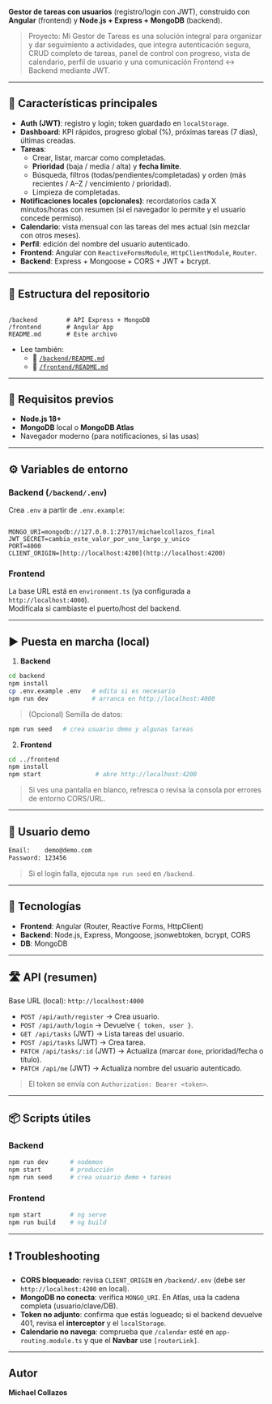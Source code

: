 
**Gestor de tareas con usuarios** (registro/login con JWT), construido con **Angular** (frontend) y **Node.js + Express + MongoDB** (backend).

> Proyecto: Mi Gestor de Tareas es una solución integral para organizar y dar seguimiento a actividades, que integra autenticación segura, CRUD completo de tareas, panel de control con progreso, vista de calendario, perfil de usuario y una comunicación Frontend ↔ Backend mediante JWT.
---

## 🚀 Características principales

- **Auth (JWT)**: registro y login; token guardado en `localStorage`.
- **Dashboard**: KPI rápidos, progreso global (%), próximas tareas (7 días), últimas creadas.
- **Tareas**:
  - Crear, listar, marcar como completadas.
  - **Prioridad** (baja / media / alta) y **fecha límite**.
  - Búsqueda, filtros (todas/pendientes/completadas) y orden (más recientes / A–Z / vencimiento / prioridad).
  - Limpieza de completadas.
- **Notificaciones locales (opcionales)**: recordatorios cada X minutos/horas con resumen (si el navegador lo permite y el usuario concede permiso).
- **Calendario**: vista mensual con las tareas del mes actual (sin mezclar con otros meses).
- **Perfil**: edición del nombre del usuario autenticado.
- **Frontend**: Angular con `ReactiveFormsModule`, `HttpClientModule`, `Router`.
- **Backend**: Express + Mongoose + CORS + JWT + bcrypt.

---

## 🧱 Estructura del repositorio

```

/backend        # API Express + MongoDB
/frontend       # Angular App
README.md       # Este archivo

```

- Lee también:
  - 📄 [`/backend/README.md`](backend/README.md)
  - 📄 [`/frontend/README.md`](frontend/README.md)

---

## 🔧 Requisitos previos

- **Node.js 18+**  
- **MongoDB** local o **MongoDB Atlas**
- Navegador moderno (para notificaciones, si las usas)

---

## ⚙️ Variables de entorno

### Backend (`/backend/.env`)
Crea `.env` a partir de `.env.example`:

```

MONGO_URI=mongodb://127.0.0.1:27017/michaelcollazos_final
JWT_SECRET=cambia_este_valor_por_uno_largo_y_unico
PORT=4000
CLIENT_ORIGIN=[http://localhost:4200](http://localhost:4200)

````

### Frontend
La base URL está en `environment.ts` (ya configurada a `http://localhost:4000`).  
Modifícala si cambiaste el puerto/host del backend.

---

## ▶️ Puesta en marcha (local)

1) **Backend**
```bash
cd backend
npm install
cp .env.example .env   # edita si es necesario
npm run dev            # arranca en http://localhost:4000
````

> (Opcional) Semilla de datos:

```bash
npm run seed   # crea usuario demo y algunas tareas
```

2. **Frontend**

```bash
cd ../frontend
npm install
npm start               # abre http://localhost:4200
```

> Si ves una pantalla en blanco, refresca o revisa la consola por errores de entorno CORS/URL.

---

## 🔑 Usuario demo

```txt
Email:    demo@demo.com
Password: 123456
```

> Si el login falla, ejecuta `npm run seed` en `/backend`.

---

## 🧩 Tecnologías

* **Frontend**: Angular (Router, Reactive Forms, HttpClient)
* **Backend**: Node.js, Express, Mongoose, jsonwebtoken, bcrypt, CORS
* **DB**: MongoDB

---

## 🛣️ API (resumen)

Base URL (local): `http://localhost:4000`

* `POST /api/auth/register` → Crea usuario.
* `POST /api/auth/login` → Devuelve `{ token, user }`.
* `GET /api/tasks` (JWT) → Lista tareas del usuario.
* `POST /api/tasks` (JWT) → Crea tarea.
* `PATCH /api/tasks/:id` (JWT) → Actualiza (marcar `done`, prioridad/fecha o título).
* `PATCH /api/me` (JWT) → Actualiza nombre del usuario autenticado.

> El token se envía con `Authorization: Bearer <token>`.

---

## 📦 Scripts útiles

### Backend

```bash
npm run dev      # nodemon
npm start        # producción
npm run seed     # crea usuario demo + tareas
```

### Frontend

```bash
npm start        # ng serve
npm run build    # ng build
```

---

## ❗ Troubleshooting

* **CORS bloqueado**: revisa `CLIENT_ORIGIN` en `/backend/.env` (debe ser `http://localhost:4200` en local).
* **MongoDB no conecta**: verifica `MONGO_URI`. En Atlas, usa la cadena completa (usuario/clave/DB).
* **Token no adjunto**: confirma que estás logueado; si el backend devuelve 401, revisa el **interceptor** y el `localStorage`.
* **Calendario no navega**: comprueba que `/calendar` esté en `app-routing.module.ts` y que el **Navbar** use `[routerLink]`.

---

## Autor
**Michael Collazos**

